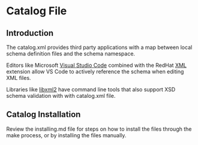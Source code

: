 # Catalog File

## Introduction


The catalog.xml provides third party applications with a map between local schema definition files
and the schema namespace.


Editors like Microsoft [Visual Studio Code](https://code.visualstudio.com) combined with the 
RedHat [XML](https://marketplace.visualstudio.com/items?itemName=redhat.vscode-xml) extension allow 
VS Code to actively reference the schema when editing XML files.


Libraries like [libxml2](https://gitlab.gnome.org/GNOME/libxml2/-/wikis/home) have command
line tools that also support XSD schema validation with with catalog.xml file.

## Catalog Installation

Review the installing.md file for steps on how to install the files through the make process, or
by installing the files manually.

